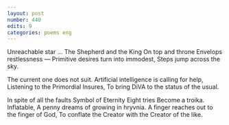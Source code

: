 ```yaml
---
layout: post
number: 440
edits: 9
categories: poems eng
---
```


Unreachable star
...
The Shepherd and the King
On top and throne 
Envelops restlessness —
Primitive desires turn into immodest,
Steps jump across the sky.

The current one does not suit.
Artificial intelligence is calling for help,
Listening to the Primordial 
Insures,
To bring DiVA to the status of the usual.

In spite of all the faults
Symbol of Eternity
Eight tries 
Become a troika.
Inflatable,
A penny dreams of growing in hryvnia.
A finger reaches out to the finger of God,
To conflate the Creator with the Creator of the like.
